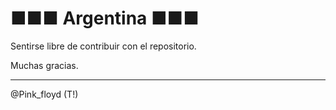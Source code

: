 ■■■ Argentina ■■■
=============

Sentirse libre de contribuir con el repositorio.

Muchas gracias.

--------------------------------------------------


@Pink_floyd (T!)
